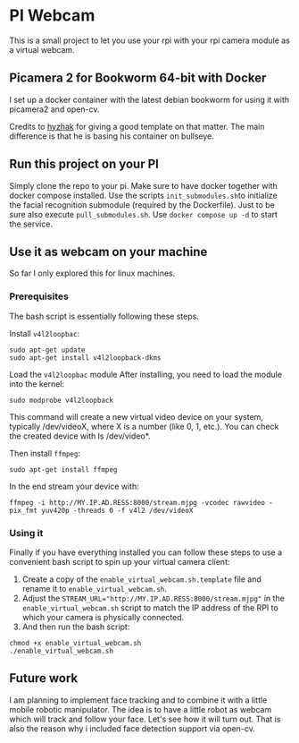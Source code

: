 # PI Webcam

This is a small project to let you use your rpi with your rpi camera module as a virtual webcam.

## Picamera 2 for Bookworm 64-bit with Docker

I set up a docker container with the latest debian bookworm for using it with picamera2 and open-cv.

Credits to [hyzhak](https://github.com/hyzhak/pi-camera-in-docker/tree/main) for giving a good template on that matter.
The main difference is that he is basing his container on bullseye.


## Run this project on your PI

Simply clone the repo to your pi. Make sure to have docker together with docker compose installed.
Use the scripts `init_submodules.sh`to initialize the facial recognition submodule (required by the Dockerfile). Just to be sure also execute `pull_submodules.sh`.
Use `docker compose up -d` to start the service.

## Use it as webcam on your machine
So far I only explored this for linux machines. 

### Prerequisites
The bash script is essentially following these steps.

Install `v4l2loopbac`:

```
sudo apt-get update
sudo apt-get install v4l2loopback-dkms
```

Load the `v4l2loopbac` module
After installing, you need to load the module into the kernel:
```
sudo modprobe v4l2loopback
```
This command will create a new virtual video device on your system, typically /dev/videoX, where X is a number (like 0, 1, etc.). You can check the created device with ls /dev/video*.

Then install `ffmpeg`:
```
sudo apt-get install ffmpeg
```

In the end stream your device with:
```
ffmpeg -i http://MY.IP.AD.RESS:8000/stream.mjpg -vcodec rawvideo -pix_fmt yuv420p -threads 0 -f v4l2 /dev/videoX
```

### Using it
Finally if you have everything installed you can follow these steps to use a convenient bash script to spin up your virtual camera client:
1. Create a copy of the `enable_virtual_webcam.sh.template` file and rename it to `enable_virtual_webcam.sh`.
2. Adjust the `STREAM_URL="http://MY.IP.AD.RESS:8000/stream.mjpg"` in the `enable_virtual_webcam.sh` script to match the IP address of the RPI to which your camera is physically connected.
3. And then run the bash script:
```
chmod +x enable_virtual_webcam.sh
./enable_virtual_webcam.sh
```

## Future work

I am planning to implement face tracking and to combine it with a little mobile robotic manipulator. The idea is to have a little robot as webcam which will track and follow your face. Let's see how it will turn out. That is also the reason why i included face detection support via open-cv.